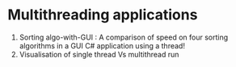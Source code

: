 # Multithreading applications 

1. Sorting algo-with-GUI : A comparison of speed on four sorting algorithms in a GUI C# application using a thread!
2. Visualisation of single thread Vs multithread run 

